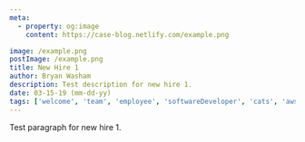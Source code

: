 ```yaml
---
meta:
  - property: og:image
    content: https://case-blog.netlify.com/example.png

image: /example.png
postImage: /example.png
title: New Hire 1
author: Bryan Washam
description: Test description for new hire 1.
date: 03-15-19 (mm-dd-yy)
tags: ['welcome', 'team', 'employee', 'softwareDeveloper', 'cats', 'aws', 'tag3', 'tag4']
---
```


<BlogPost>
<p>

Test paragraph for new hire 1.

</p>
</BlogPost>
